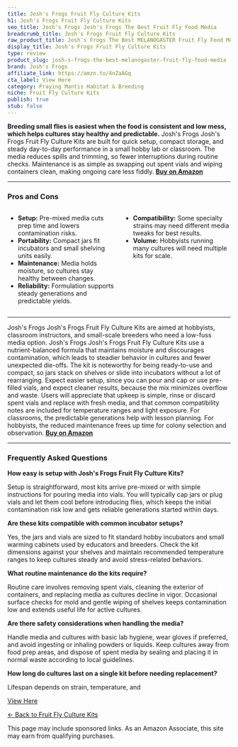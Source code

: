 ```yaml
---
title: Josh's Frogs Fruit Fly Culture Kits
h1: Josh's Frogs Fruit Fly Culture Kits
seo_title: Josh's Frogs Josh's Frogs The Best Fruit Fly Food Media
breadcrumb_title: Josh's Frogs Fruit Fly Culture Kits
raw_product_title: Josh's Frogs The Best MELANOGASTER Fruit Fly Food Media
display_title: Josh's Frogs Fruit Fly Culture Kits
type: review
product_slug: josh-s-frogs-the-best-melanogaster-fruit-fly-food-media
brand: Josh's Frogs
affiliate_link: https://amzn.to/4nZaAGq
cta_label: View Here
category: Praying Mantis Habitat & Breeding
niche: Fruit Fly Culture Kits
publish: true
stub: false
---
```


<div id="intro" class="full-width">
  <p><strong>Breeding small flies is easiest when the food is consistent and low mess, which helps cultures stay healthy and predictable.</strong> Josh's Frogs Josh's Frogs Fruit Fly Culture Kits are built for quick setup, compact storage, and steady day-to-day performance in a small hobby lab or classroom. The media reduces spills and trimming, so fewer interruptions during routine checks. Maintenance is as simple as swapping out spent vials and wiping containers clean, making ongoing care less fiddly. <a href="https://amzn.to/4nZaAGq" rel="nofollow sponsored noopener" target="_blank"><strong>Buy on Amazon</strong></a></p>
</div>

<hr />
<h3 id="pros-cons">Pros and Cons</h3>
<div class="pc-grid" style="display:grid;grid-template-columns:1fr 1fr;gap:16px;">
  <ul>
    <li><strong>Setup:</strong> Pre-mixed media cuts prep time and lowers contamination risks.</li>
    <li><strong>Portability:</strong> Compact jars fit incubators and small shelving units easily.</li>
    <li><strong>Maintenance:</strong> Media holds moisture, so cultures stay healthy between changes.</li>
    <li><strong>Reliability:</strong> Formulation supports steady generations and predictable yields.</li>
  </ul>
  <ul>
    <li><strong>Compatibility:</strong> Some specialty strains may need different media tweaks for best results.</li>
    <li><strong>Volume:</strong> Hobbyists running many cultures will need multiple kits for scale.</li>
  </ul>
</div>
<hr />

<div class="full-width">
  <p>Josh's Frogs Josh's Frogs Fruit Fly Culture Kits are aimed at hobbyists, classroom instructors, and small-scale breeders who need a low-fuss media option. Josh's Frogs Josh's Frogs Fruit Fly Culture Kits use a nutrient-balanced formula that maintains moisture and discourages contamination, which leads to steadier behavior in cultures and fewer unexpected die-offs. The kit is noteworthy for being ready-to-use and compact, so jars stack on shelves or slide into incubators without a lot of rearranging. Expect easier setup, since you can pour and cap or use pre-filled vials, and expect cleaner results, because the mix minimizes overflow and waste. Users will appreciate that upkeep is simple, rinse or discard spent vials and replace with fresh media, and that common compatibility notes are included for temperature ranges and light exposure. For classrooms, the predictable generations help with lesson planning. For hobbyists, the reduced maintenance frees up time for colony selection and observation. <a href="https://amzn.to/4nZaAGq" rel="nofollow sponsored noopener" target="_blank"><strong>Buy on Amazon</strong></a></p>
</div>

<hr />
<h3 id="faqs">Frequently Asked Questions</h3>

<p><strong>How easy is setup with Josh's Frogs Fruit Fly Culture Kits?</strong></p>
<p>Setup is straightforward, most kits arrive pre-mixed or with simple instructions for pouring media into vials. You will typically cap jars or plug vials and let them cool before introducing flies, which keeps the initial contamination risk low and gets reliable generations started within days.</p>

<p><strong>Are these kits compatible with common incubator setups?</strong></p>
<p>Yes, the jars and vials are sized to fit standard hobby incubators and small warming cabinets used by educators and breeders. Check the kit dimensions against your shelves and maintain recommended temperature ranges to keep cultures steady and avoid stress-related behaviors.</p>

<p><strong>What routine maintenance do the kits require?</strong></p>
<p>Routine care involves removing spent vials, cleaning the exterior of containers, and replacing media as cultures decline in vigor. Occasional surface checks for mold and gentle wiping of shelves keeps contamination low and extends useful life for active cultures.</p>

<p><strong>Are there safety considerations when handling the media?</strong></p>
<p>Handle media and cultures with basic lab hygiene, wear gloves if preferred, and avoid ingesting or inhaling powders or liquids. Keep cultures away from food prep areas, and dispose of spent media by sealing and placing it in normal waste according to local guidelines.</p>

<p><strong>How long do cultures last on a single kit before needing replacement?</strong></p>
<p>Lifespan depends on strain, temperature, and
<p><a class="btn" href="https://amzn.to/4nZaAGq" target="_blank" rel="nofollow sponsored noopener">View Here</a></p>
<p><a href="/roundups/praying-mantis-habitat-breeding/fruit-fly-culture-kits/">← Back to Fruit Fly Culture Kits</a></p>
<aside class="disclosure">This page may include sponsored links. As an Amazon Associate, this site may earn from qualifying purchases.</aside>
